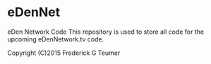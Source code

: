 # eDenNet
eDen Network Code
This repository is used to store all code for the upcoming eDenNetwork.tv code.

Copyright (C)2015 Frederick G Teumer


